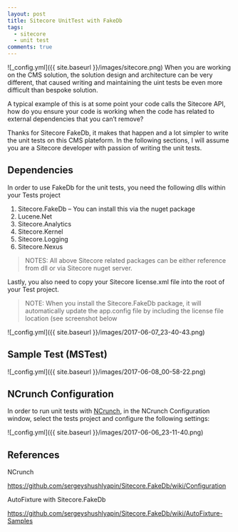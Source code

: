 ```yaml
---
layout: post
title: Sitecore UnitTest with FakeDb
tags:
  - sitecore
  - unit test
comments: true
---
```


![_config.yml]({{ site.baseurl }}/images/sitecore.png)
When you are working on the CMS solution, the solution design and architecture can be very different, that caused writing and maintaining the uint tests be even more difficult than bespoke solution.

A typical example of this is at some point your code calls the Sitecore API, how do you ensure your code is working when the code has related to external dependencies that you can’t remove?

Thanks for Sitecore FakeDb, it makes that happen and a lot simpler to write the unit tests on this CMS plateform. In the following sections, I will assume you are a Sitecore developer with passion of writing the unit tests.


## Dependencies

In order to use FakeDb for the unit tests, you need the following dlls within your Tests project

1. Sitecore.FakeDb – You can install this via the nuget package
2. Lucene.Net
3. Sitecore.Analytics
4. Sitecore.Kernel
5. Sitecore.Logging
6. Sitecore.Nexus


> NOTES: All above Sitecore related packages can be either reference from dll or via Sitecore nuget server.


Lastly, you also need to copy your Sitecore license.xml file into the root of your Test project.

> NOTE: When you install the Sitecore.FakeDb package, it will automatically update the app.config file by including the license file location (see screenshot below

![_config.yml]({{ site.baseurl }}/images/2017-06-07_23-40-43.png)

## Sample Test (MSTest) 

![_config.yml]({{ site.baseurl }}/images/2017-06-08_00-58-22.png)

## NCrunch Configuration

In order to run unit tests with [NCrunch](https://www.ncrunch.net), in the NCrunch Configuration window, select the tests project and configure the following settings:


![_config.yml]({{ site.baseurl }}/images/2017-06-06_23-11-40.png)

## References


NCrunch

https://github.com/sergeyshushlyapin/Sitecore.FakeDb/wiki/Configuration

AutoFixture with Sitecore.FakeDb

https://github.com/sergeyshushlyapin/Sitecore.FakeDb/wiki/AutoFixture-Samples



